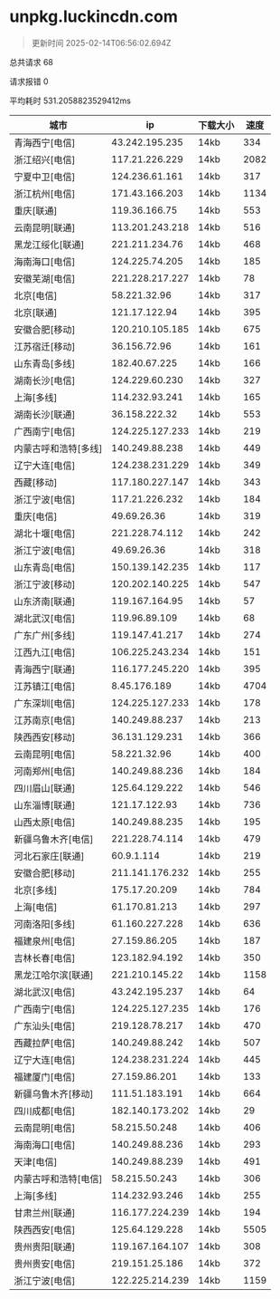 
  # unpkg.luckincdn.com

  > 更新时间 2025-02-14T06:56:02.694Z
  
  总共请求 68

  请求报错 0

  平均耗时 531.2058823529412ms

|城市|ip|下载大小|速度|
|-----|----------|---|---|
|青海西宁[电信]|43.242.195.235|14kb|334|
|浙江绍兴[电信]|117.21.226.229|14kb|2082|
|宁夏中卫[电信]|124.236.61.161|14kb|317|
|浙江杭州[电信]|171.43.166.203|14kb|1134|
|重庆[联通]|119.36.166.75|14kb|553|
|云南昆明[联通]|113.201.243.218|14kb|516|
|黑龙江绥化[联通]|221.211.234.76|14kb|468|
|海南海口[电信]|124.225.74.205|14kb|185|
|安徽芜湖[电信]|221.228.217.227|14kb|78|
|北京[电信]|58.221.32.96|14kb|317|
|北京[联通]|121.17.122.94|14kb|395|
|安徽合肥[移动]|120.210.105.185|14kb|675|
|江苏宿迁[移动]|36.156.72.96|14kb|161|
|山东青岛[多线]|182.40.67.225|14kb|166|
|湖南长沙[电信]|124.229.60.230|14kb|327|
|上海[多线]|114.232.93.241|14kb|165|
|湖南长沙[联通]|36.158.222.32|14kb|553|
|广西南宁[电信]|124.225.127.233|14kb|219|
|内蒙古呼和浩特[多线]|140.249.88.238|14kb|449|
|辽宁大连[电信]|124.238.231.229|14kb|349|
|西藏[移动]|117.180.227.147|14kb|343|
|浙江宁波[电信]|117.21.226.232|14kb|184|
|重庆[电信]|49.69.26.36|14kb|319|
|湖北十堰[电信]|221.228.74.112|14kb|242|
|浙江宁波[电信]|49.69.26.36|14kb|318|
|山东青岛[电信]|150.139.142.235|14kb|117|
|浙江宁波[移动]|120.202.140.225|14kb|547|
|山东济南[联通]|119.167.164.95|14kb|57|
|湖北武汉[电信]|119.96.89.109|14kb|68|
|广东广州[多线]|119.147.41.217|14kb|274|
|江西九江[电信]|106.225.243.234|14kb|151|
|青海西宁[联通]|116.177.245.220|14kb|395|
|江苏镇江[电信]|8.45.176.189|14kb|4704|
|广东深圳[电信]|124.225.127.233|14kb|178|
|江苏南京[电信]|140.249.88.237|14kb|213|
|陕西西安[移动]|36.131.129.231|14kb|366|
|云南昆明[电信]|58.221.32.96|14kb|400|
|河南郑州[电信]|140.249.88.236|14kb|184|
|四川眉山[联通]|125.64.129.222|14kb|546|
|山东淄博[联通]|121.17.122.93|14kb|736|
|山西太原[电信]|140.249.88.235|14kb|195|
|新疆乌鲁木齐[电信]|221.228.74.114|14kb|479|
|河北石家庄[联通]|60.9.1.114|14kb|219|
|安徽合肥[移动]|211.141.176.232|14kb|255|
|北京[多线]|175.17.20.209|14kb|784|
|上海[电信]|61.170.81.213|14kb|297|
|河南洛阳[多线]|61.160.227.228|14kb|636|
|福建泉州[电信]|27.159.86.205|14kb|187|
|吉林长春[电信]|123.182.94.192|14kb|350|
|黑龙江哈尔滨[联通]|221.210.145.22|14kb|1158|
|湖北武汉[电信]|43.242.195.237|14kb|64|
|广西南宁[电信]|124.225.127.235|14kb|176|
|广东汕头[电信]|219.128.78.217|14kb|470|
|西藏拉萨[电信]|140.249.88.242|14kb|507|
|辽宁大连[电信]|124.238.231.224|14kb|445|
|福建厦门[电信]|27.159.86.201|14kb|133|
|新疆乌鲁木齐[移动]|111.51.183.191|14kb|664|
|四川成都[电信]|182.140.173.202|14kb|29|
|云南昆明[电信]|58.215.50.248|14kb|406|
|海南海口[电信]|140.249.88.236|14kb|293|
|天津[电信]|140.249.88.239|14kb|491|
|内蒙古呼和浩特[电信]|58.215.50.243|14kb|306|
|上海[多线]|114.232.93.246|14kb|255|
|甘肃兰州[联通]|116.177.224.239|14kb|194|
|陕西西安[电信]|125.64.129.228|14kb|5505|
|贵州贵阳[联通]|119.167.164.107|14kb|308|
|贵州贵安[电信]|219.151.25.186|14kb|372|
|浙江宁波[电信]|122.225.214.239|14kb|1159|

  